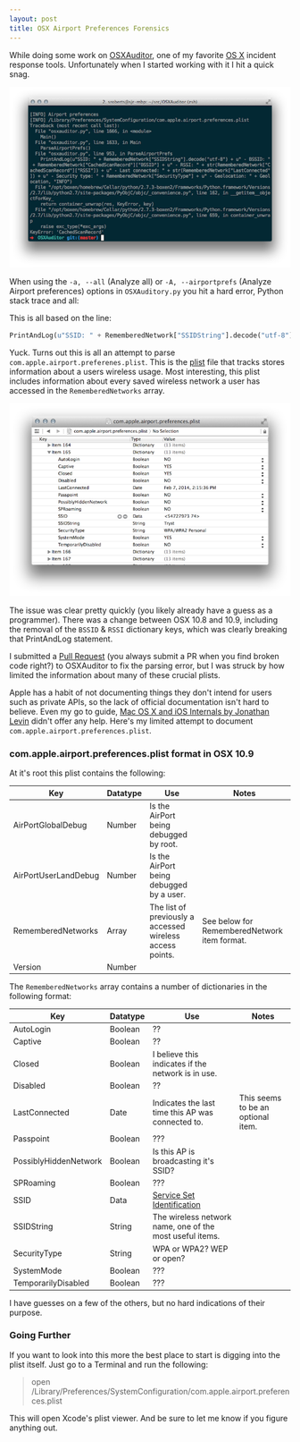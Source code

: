 ```yaml
---
layout: post
title: OSX Airport Preferences Forensics
---
```


While doing some work on [OSXAuditor](https://github.com/jipegit/OSXAuditor), one of my favorite [OS X](http://www.apple.com/osx/) incident response tools. Unfortunately when I started working with it I hit a quick snag.

![](./public/osxauditor-error.png)

When using the ```-a, --all``` (Analyze all) or ```-A, --airportprefs``` (Analyze Airport preferences) options in ```OSXAuditory.py``` you hit a hard error, Python stack trace and all:

This is all based on the line:

```python
PrintAndLog(u"SSID: " + RememberedNetwork["SSIDString"].decode("utf-8") + u" - BSSID: " + RememberedNetwork["CachedScanRecord"]["BSSID"] + u" - RSSI: " + str(RememberedNetwork["CachedScanRecord"]["RSSI"]) + u" - Last connected: " + str(RememberedNetwork["LastConnected"]) + u" - Security type: " + RememberedNetwork["SecurityType"] + u" - Geolocation: " + Geolocation, "INFO")
```

Yuck. Turns out this is all an attempt to parse ```com.apple.airport.preferenes.plist```. This is the [plist](https://developer.apple.com/library/mac/documentation/Darwin/Reference/Manpages/man5/plist.5.html) file that tracks stores information about a users wireless usage. Most interesting, this plist includes information about every saved wireless network a user has accessed in the ```RememberedNetworks``` array.

![](./public/wireless-plist.png)

The issue was clear pretty quickly (you likely already have a guess as a programmer). There was a change between OSX 10.8 and 10.9, including the removal of the ```BSSID``` & ```RSSI``` dictionary keys, which was clearly breaking that PrintAndLog statement.

I submitted a [Pull Request](https://github.com/jipegit/OSXAuditor/pull/8) (you always submit a PR when you find broken code right?) to OSXAuditor to fix the parsing error, but I was struck by how limited the information about many of these crucial plists.

Apple has a habit of not documenting things they don't intend for users such as private APIs, so the lack of official documentation isn't hard to believe. Even my go to guide,  [Mac OS X and iOS Internals by Jonathan Levin](http://www.wiley.com/WileyCDA/WileyTitle/productCd-1118057651.html) didn't offer any help. Here's my limited attempt to document ```com.apple.airport.preferences.plist```.

### com.apple.airport.preferences.plist format in OSX 10.9

At it's root this plist contains the following:

| Key | Datatype | Use | Notes |
| --- | -------- | --- | ----- |
| AirPortGlobalDebug | Number | Is the AirPort being debugged by root. | |
| AirPortUserLandDebug | Number | Is the AirPort being debugged by a user. | |
| RememberedNetworks | Array | The list of previously a  accessed wireless access points. | See below for RememberedNetwork item format. |
| Version | Number | | |

The ```RememberedNetworks``` array contains a number of dictionaries in the following format:

| Key | Datatype | Use | Notes |
| --- | -------- | --- | ----- |
| AutoLogin | Boolean | ?? | |
| Captive | Boolean | ?? | |
| Closed | Boolean | I believe this indicates if the network is in use. | |
| Disabled | Boolean | ?? | |
| LastConnected | Date | Indicates the last time this AP was connected to. | This seems to be an optional item. |
| Passpoint | Boolean | ??? | |
| PossiblyHiddenNetwork | Boolean | Is this AP is broadcasting it's SSID? | |
| SPRoaming | Boolean | ??? | |
| SSID | Data | [Service Set Identification](http://en.wikipedia.org/wiki/Service_set_(802.11_network)) | |
| SSIDString | String | The wireless network name, one of the most useful items. | |
| SecurityType | String | WPA or WPA2? WEP or open? | |
| SystemMode | Boolean | ??? | |
| TemporarilyDisabled | Boolean | ??? | |

I have guesses on a few of the others, but no hard indications of their purpose.

### Going Further
If you want to look into this more the best place to start is digging into the plist itself. Just go to a Terminal and run the following:

> open /Library/Preferences/SystemConfiguration/com.apple.airport.preferences.plist

This will open Xcode's plist viewer. And be sure to let me know if you figure anything out.